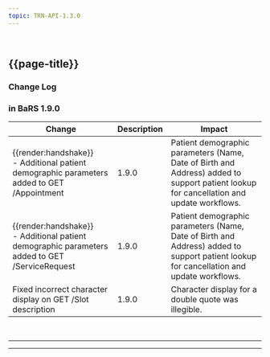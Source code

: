 ```yaml
---
topic: TRN-API-1.3.0
---
```

<br>

<div class="bars-blg-expander">
<div class="bars-blg-expander-entry" id="v1.3.0">

## {{page-title}}

### Change Log

### in BaRS 1.9.0

| Change                                       | Description                                                         | Impact |
|----------------------------------------------|---------------------------------------------------------------------|--------|
| <div class="imgHandshake">{{render:handshake}}</div> - Additional patient demographic parameters added to GET /Appointment | 1.9.0      | Patient demographic parameters (Name, Date of Birth and Address) added to support patient lookup for cancellation and update workflows.  | <mark style="background-color: Green">Addition</mark>    |
| <div class="imgHandshake">{{render:handshake}}</div> - Additional patient demographic parameters added to GET /ServiceRequest | 1.9.0      | Patient demographic parameters (Name, Date of Birth and Address) added to support patient lookup for cancellation and update workflows.  | <mark style="background-color: Green">Addition</mark>    |
| Fixed incorrect character display on GET /Slot description | 1.9.0      | Character display for a double quote was illegible.   | <mark style="background-color: Yellow">correction</mark>   |


<br>
<hr>

</div>
</div>

<hr>
<br>
